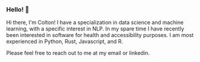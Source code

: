 ### Hello! 👋

Hi there, I'm Colton! I have a specialization in data science and machine learning, with a specific interest in NLP. In my spare time I have recently been interested in software for health and accessibility purposes. I am most experienced in Python, Rust, Javascript, and R.

Please feel free to reach out to me at my email or linkedin.

